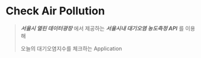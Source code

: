 # Check Air Pollution

> ___서울시 열린 데이터광장___ 에서 제공하는 ___서울시내 대기오염 농도측정 API___ 를 이용해
>
> 오늘의 대기오염지수를 체크하는 Application




